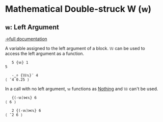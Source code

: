 # Mathematical Double-struck W (`𝕨`)

## `𝕨`: Left Argument
[→full documentation](https://mlochbaum.github.io/BQN/doc/block.html#arguments)

A variable assigned to the left argument of a block. `𝕎` can be used to access the left argument as a function.

```bqn
   5 {𝕨} 1
5

   -‿÷ {𝕎𝕩}¨ 4
⟨ ¯4 0.25 ⟩

```
In a call with no left argument, `𝕨` functions as [Nothing](nothing.md) and `𝕎` can't be used.

```bqn
   {(-𝕨)⋈𝕩} 6
⟨ 6 ⟩

   2 {(-𝕨)⋈𝕩} 6
⟨ ¯2 6 ⟩
```

